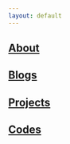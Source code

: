 ```yaml
---
layout: default
---
```


## [About](/about)

## [Blogs](blogs/)

## [Projects](projects)

## [Codes](/codes1/)
